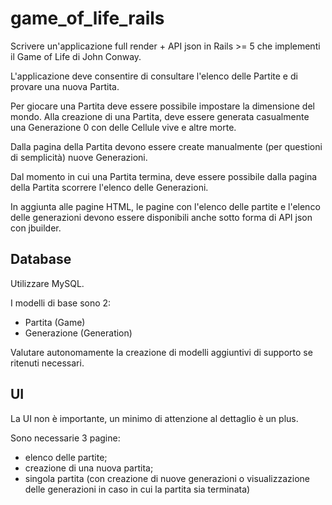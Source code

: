 # game_of_life_rails

Scrivere un'applicazione full render + API json in Rails >= 5 che implementi il
Game of Life di John Conway.

L'applicazione deve consentire di consultare l'elenco delle Partite e di
provare una nuova Partita.

Per giocare una Partita deve essere possibile impostare la dimensione del mondo.
Alla creazione di una Partita, deve essere generata casualmente una Generazione 0
con delle Cellule vive e altre morte.

Dalla pagina della Partita devono essere create manualmente (per questioni di
semplicità) nuove Generazioni.

Dal momento in cui una Partita termina, deve essere possibile dalla pagina
della Partita scorrere l'elenco delle Generazioni.

In aggiunta alle pagine HTML, le pagine con l'elenco delle partite e l'elenco
delle generazioni devono essere disponibili anche sotto forma di API json con
jbuilder.

## Database

Utilizzare MySQL.

I modelli di base sono 2:
  - Partita (Game)
  - Generazione (Generation)

Valutare autonomamente la creazione di modelli aggiuntivi di supporto se ritenuti
necessari.

## UI

La UI non è importante, un minimo di attenzione al dettaglio è un plus.

Sono necessarie 3 pagine:
  - elenco delle partite;
  - creazione di una nuova partita;
  - singola partita (con creazione di nuove generazioni o visualizzazione delle
  generazioni in caso in cui la partita sia terminata)
